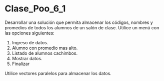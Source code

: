 # Clase_Poo_6_1

Desarrollar una solución que permita almacenar los códigos, nombres y
promedios de todos los alumnos de un salón de clase. Utilice un menú con las
opciones siguientes:

1. Ingreso de datos.
2. Alumno con promedio mas alto.
3. Listado de alumnos cachimbos.
4. Mostrar datos.
5. Finalizar

Utilice vectores paralelos para almacenar los datos.

